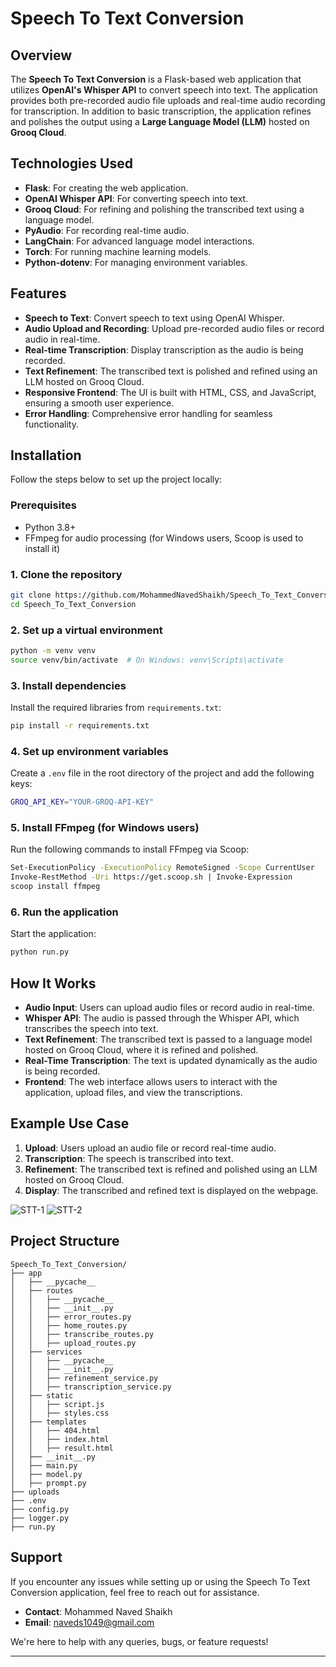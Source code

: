 # Speech To Text Conversion

## Overview

The **Speech To Text Conversion** is a Flask-based web application that utilizes **OpenAI's Whisper API** to convert speech into text. The application provides both pre-recorded audio file uploads and real-time audio recording for transcription. In addition to basic transcription, the application refines and polishes the output using a **Large Language Model (LLM)** hosted on **Grooq Cloud**.

## Technologies Used

- **Flask**: For creating the web application.
- **OpenAI Whisper API**: For converting speech into text.
- **Grooq Cloud**: For refining and polishing the transcribed text using a language model.
- **PyAudio**: For recording real-time audio.
- **LangChain**: For advanced language model interactions.
- **Torch**: For running machine learning models.
- **Python-dotenv**: For managing environment variables.

## Features

- **Speech to Text**: Convert speech to text using OpenAI Whisper.
- **Audio Upload and Recording**: Upload pre-recorded audio files or record audio in real-time.
- **Real-time Transcription**: Display transcription as the audio is being recorded.
- **Text Refinement**: The transcribed text is polished and refined using an LLM hosted on Grooq Cloud.
- **Responsive Frontend**: The UI is built with HTML, CSS, and JavaScript, ensuring a smooth user experience.
- **Error Handling**: Comprehensive error handling for seamless functionality.

## Installation

Follow the steps below to set up the project locally:

### Prerequisites

- Python 3.8+
- FFmpeg for audio processing (for Windows users, Scoop is used to install it)

### 1. Clone the repository
```bash
git clone https://github.com/MohammedNavedShaikh/Speech_To_Text_Conversion.git
cd Speech_To_Text_Conversion
```

### 2. Set up a virtual environment
```bash
python -m venv venv
source venv/bin/activate  # On Windows: venv\Scripts\activate
```

### 3. Install dependencies
Install the required libraries from `requirements.txt`:
```bash
pip install -r requirements.txt
```

### 4. Set up environment variables
Create a `.env` file in the root directory of the project and add the following keys:
```bash
GROQ_API_KEY="YOUR-GROQ-API-KEY"
```

### 5. Install FFmpeg (for Windows users)
Run the following commands to install FFmpeg via Scoop:
```bash
Set-ExecutionPolicy -ExecutionPolicy RemoteSigned -Scope CurrentUser
Invoke-RestMethod -Uri https://get.scoop.sh | Invoke-Expression
scoop install ffmpeg
```

### 6. Run the application
Start the application:
```bash
python run.py
```

## How It Works

- **Audio Input**: Users can upload audio files or record audio in real-time. 
- **Whisper API**: The audio is passed through the Whisper API, which transcribes the speech into text.
- **Text Refinement**: The transcribed text is passed to a language model hosted on Grooq Cloud, where it is refined and polished.
- **Real-Time Transcription**: The text is updated dynamically as the audio is being recorded.
- **Frontend**: The web interface allows users to interact with the application, upload files, and view the transcriptions.

## Example Use Case

1. **Upload**: Users upload an audio file or record real-time audio.
2. **Transcription**: The speech is transcribed into text.
3. **Refinement**: The transcribed text is refined and polished using an LLM hosted on Grooq Cloud.
4. **Display**: The transcribed and refined text is displayed on the webpage.

![STT-1](https://github.com/user-attachments/assets/0c84a716-05fd-4f8c-929c-eed972d273de)
![STT-2](https://github.com/user-attachments/assets/1f7a52bf-efff-4e3a-8b0e-d1b7eae41cd5)



## Project Structure
```
Speech_To_Text_Conversion/
├── app
│   ├── __pycache__
│   ├── routes
│   │   ├── __pycache__
│   │   ├── __init__.py
│   │   ├── error_routes.py
│   │   ├── home_routes.py
│   │   ├── transcribe_routes.py
│   │   ├── upload_routes.py
│   ├── services
│   │   ├── __pycache__
│   │   ├── __init__.py
│   │   ├── refinement_service.py
│   │   ├── transcription_service.py
│   ├── static
│   │   ├── script.js
│   │   ├── styles.css
│   ├── templates
│   │   ├── 404.html
│   │   ├── index.html
│   │   ├── result.html
│   ├── __init__.py
│   ├── main.py
│   ├── model.py
│   ├── prompt.py
├── uploads
├── .env
├── config.py
├── logger.py
├── run.py
```

## Support

If you encounter any issues while setting up or using the Speech To Text Conversion application, feel free to reach out for assistance.

- **Contact**: Mohammed Naved Shaikh
- **Email**: naveds1049@gmail.com

We're here to help with any queries, bugs, or feature requests!

---
